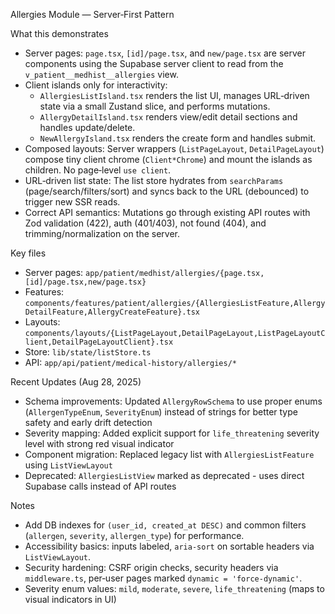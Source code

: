 Allergies Module — Server‑First Pattern

What this demonstrates
- Server pages: `page.tsx`, `[id]/page.tsx`, and `new/page.tsx` are server components using the Supabase server client to read from the `v_patient__medhist__allergies` view.
- Client islands only for interactivity:
  - `AllergiesListIsland.tsx` renders the list UI, manages URL‑driven state via a small Zustand slice, and performs mutations.
  - `AllergyDetailIsland.tsx` renders view/edit detail sections and handles update/delete.
  - `NewAllergyIsland.tsx` renders the create form and handles submit.
- Composed layouts: Server wrappers (`ListPageLayout`, `DetailPageLayout`) compose tiny client chrome (`Client*Chrome`) and mount the islands as children. No page‑level `use client`.
- URL‑driven list state: The list store hydrates from `searchParams` (page/search/filters/sort) and syncs back to the URL (debounced) to trigger new SSR reads.
- Correct API semantics: Mutations go through existing API routes with Zod validation (422), auth (401/403), not found (404), and trimming/normalization on the server.

Key files
- Server pages: `app/patient/medhist/allergies/{page.tsx,[id]/page.tsx,new/page.tsx}`
- Features: `components/features/patient/allergies/{AllergiesListFeature,AllergyDetailFeature,AllergyCreateFeature}.tsx`
- Layouts: `components/layouts/{ListPageLayout,DetailPageLayout,ListPageLayoutClient,DetailPageLayoutClient}.tsx`
- Store: `lib/state/listStore.ts`
- API: `app/api/patient/medical-history/allergies/*`

Recent Updates (Aug 28, 2025)
- Schema improvements: Updated `AllergyRowSchema` to use proper enums (`AllergenTypeEnum`, `SeverityEnum`) instead of strings for better type safety and early drift detection
- Severity mapping: Added explicit support for `life_threatening` severity level with strong red visual indicator
- Component migration: Replaced legacy list with `AllergiesListFeature` using `ListViewLayout`
- Deprecated: `AllergiesListView` marked as deprecated - uses direct Supabase calls instead of API routes

Notes
- Add DB indexes for `(user_id, created_at DESC)` and common filters (`allergen`, `severity`, `allergen_type`) for performance.
- Accessibility basics: inputs labeled, `aria-sort` on sortable headers via `ListViewLayout`.
- Security hardening: CSRF origin checks, security headers via `middleware.ts`, per‑user pages marked `dynamic = 'force-dynamic'`.
- Severity enum values: `mild`, `moderate`, `severe`, `life_threatening` (maps to visual indicators in UI)
